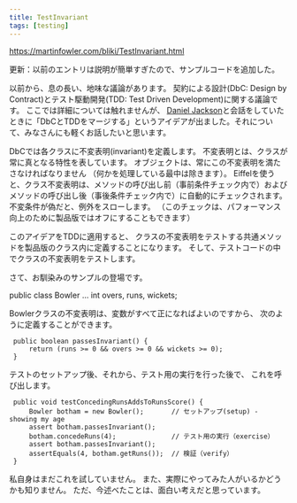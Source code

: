 ```yaml
---
title: TestInvariant
tags: [testing]
---
```


https://martinfowler.com/bliki/TestInvariant.html

更新：以前のエントリは説明が簡単すぎたので、サンプルコードを追加した。

以前から、息の長い、地味な議論があります。
契約による設計(DbC: Design by Contract)とテスト駆動開発(TDD: Test Driven Development)に関する議論です。
ここでは詳細については触れませんが、
[Daniel Jackson](http://people.csail.mit.edu/dnj/)と会話をしていたときに「DbCとTDDをマージする」というアイデアが出ました。それについて、みなさんにも軽くお話したいと思います。

DbCでは各クラスに不変表明(invariant)を定義します。
不変表明とは、クラスが常に真となる特性を表しています。
オブジェクトは、常にこの不変表明を満たさなければなりません
（何かを処理している最中は除きます）。
Eiffelを使うと、クラス不変表明は、メソッドの呼び出し前（事前条件チェック内で）およびメソッドの呼び出し後（事後条件チェック内で）に自動的にチェックされます。
不変条件が偽だと、例外をスローします。
（このチェックは、パフォーマンス向上のために製品版ではオフにすることもできます）

このアイデアをTDDに適用すると、
クラスの不変表明をテストする共通メソッドを製品版のクラス内に定義することになります。
そして、テストコードの中でクラスの不変表明をテストします。

さて、お馴染みのサンプルの登場です。

 public class Bowler ...
     int overs, runs, wickets;

Bowlerクラスの不変表明は、変数がすべて正になればよいのですから、
次のように定義することができます。

     public boolean passesInvariant() {
         return (runs >= 0 && overs >= 0 && wickets >= 0);
     }

テストのセットアップ後、それから、テスト用の実行を行った後で、
これを呼び出します。

     public void testConcedingRunsAddsToRunsScore() {
         Bowler botham = new Bowler();       // セットアップ(setup) - showing my age
         assert botham.passesInvariant();
         botham.concedeRuns(4);              // テスト用の実行（exercise）
         assert botham.passesInvariant();
         assertEquals(4, botham.getRuns());  // 検証（verify）
     }
私自身はまだこれを試していません。
また、実際にやってみた人がいるかどうかも知りません。
ただ、今述べたことは、面白い考えだと思っています。
